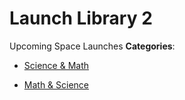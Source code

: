 # Launch Library 2


Upcoming Space Launches
**Categories**:

- [Science & Math](https://github/awesome-apis/awesome-apis#science-and-math)

- [Math & Science](https://github/awesome-apis/awesome-apis#math-and-science)



